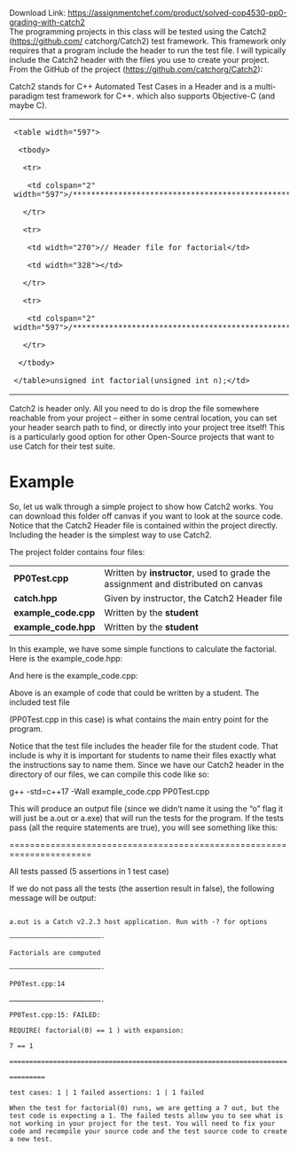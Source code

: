 Download Link: https://assignmentchef.com/product/solved-cop4530-pp0-grading-with-catch2
<br>
The programming projects in this class will be tested using the Catch2 (https://github.com/ catchorg/Catch2) test framework. This framework only requires that a program include the header to run the test file. I will typically include the Catch2 header with the files you use to create your project. From the GitHub of the project (https://github.com/catchorg/Catch2):

Catch2 stands for C++ Automated Test Cases in a Header and is a multi-paradigm test framework for C++. which also supports Objective-C (and maybe C).

<table width="624">

 <tbody>

  <tr>

   <td width="624">

    <table width="597">

     <tbody>

      <tr>

       <td colspan="2" width="597">/************************************************************/</td>

      </tr>

      <tr>

       <td width="270">// Header file for factorial</td>

       <td width="328"></td>

      </tr>

      <tr>

       <td colspan="2" width="597">/************************************************************/</td>

      </tr>

     </tbody>

    </table>unsigned int factorial(unsigned int n);</td>

  </tr>

 </tbody>

</table>

Catch2 is header only. All you need to do is drop the file somewhere reachable from your project – either in some central location, you can set your header search path to find, or directly into your project tree itself! This is a particularly good option for other Open-Source projects that want to use Catch for their test suite.

<h1>Example</h1>

So, let us walk through a simple project to show how Catch2 works. You can download this folder off canvas if you want to look at the source code. Notice that the Catch2 Header file is contained within the project directly. Including the header is the simplest way to use Catch2.

The project folder contains four files:

<table width="620">

 <tbody>

  <tr>

   <td width="132"><strong>PP0Test.cpp</strong></td>

   <td width="488">Written by <strong>instructor</strong>, used to grade the assignment and distributed on canvas</td>

  </tr>

  <tr>

   <td width="132"><strong>catch.hpp</strong></td>

   <td width="488">Given by instructor, the Catch2 Header file</td>

  </tr>

  <tr>

   <td width="132"><strong>example_code.cpp</strong></td>

   <td width="488">Written by the <strong>student</strong></td>

  </tr>

  <tr>

   <td width="132"><strong>example_code.hpp</strong></td>

   <td width="488">Written by the <strong>student</strong></td>

  </tr>

 </tbody>

</table>

In this example, we have some simple functions to calculate the factorial. Here is the example_code.hpp:

And here is the example_code.cpp:

Above is an example of code that could be written by a student. The included test file

(PP0Test.cpp in this case) is what contains the main entry point for the program.

Notice that the test file includes the header file for the student code. That include is why it is important for students to name their files exactly what the instructions say to name them. Since we have our Catch2 header in the directory of our files, we can compile this code like so:

g++ -std=c++17 -Wall example_code.cpp PP0Test.cpp

This will produce an output file (since we didn’t name it using the “o” flag it will just be a.out or a.exe) that will run the tests for the program. If the tests pass (all the require statements are true), you will see something like this:

======================================================================

All tests passed (5 assertions in 1 test case)

If we do not pass all the tests (the assertion result in false), the following message will be output:

~~~~~~~~~~~~~~~~~~~~~~~~~~~~~~~~~~~~~~~~~~~~~~~~~~~~~~~~~~~~~~~~~~~~~~

a.out is a Catch v2.2.3 host application. Run with -? for options

———————————————————————-

Factorials are computed

———————————————————————-

PP0Test.cpp:14

…………………………………………………………….

PP0Test.cpp:15: FAILED:

REQUIRE( factorial(0) == 1 ) with expansion:

7 == 1

======================================================================

=========

test cases: 1 | 1 failed assertions: 1 | 1 failed

When the test for factorial(0) runs, we are getting a 7 out, but the test code is expecting a 1. The failed tests allow you to see what is not working in your project for the test. You will need to fix your code and recompile your source code and the test source code to create a new test.